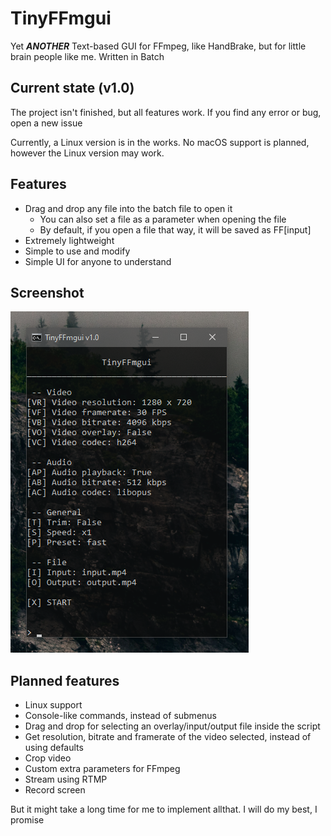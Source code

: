 # TinyFFmgui
Yet ***ANOTHER*** Text-based GUI for FFmpeg, like HandBrake, but for little brain people like me. Written in Batch
## Current state (v1.0)
The project isn't finished, but all features work. If you find any error or bug, open a new issue

Currently, a Linux version is in the works. No macOS support is planned, however the Linux version may work.

## Features
- Drag and drop any file into the batch file to open it
    - You can also set a file as a parameter when opening the file
    - By default, if you open a file that way, it will be saved as FF[input]
- Extremely lightweight
- Simple to use and modify
- Simple UI for anyone to understand

## Screenshot
![Screenshot of v1.0](Screenshots/v1.0.png)

## Planned features
- Linux support
- Console-like commands, instead of submenus
- Drag and drop for selecting an overlay/input/output file inside the script
- Get resolution, bitrate and framerate of the video selected, instead of using defaults
- Crop video
- Custom extra parameters for FFmpeg
- Stream using RTMP
- Record screen

But it might take a long time for me to implement allthat. I will do my best, I promise

